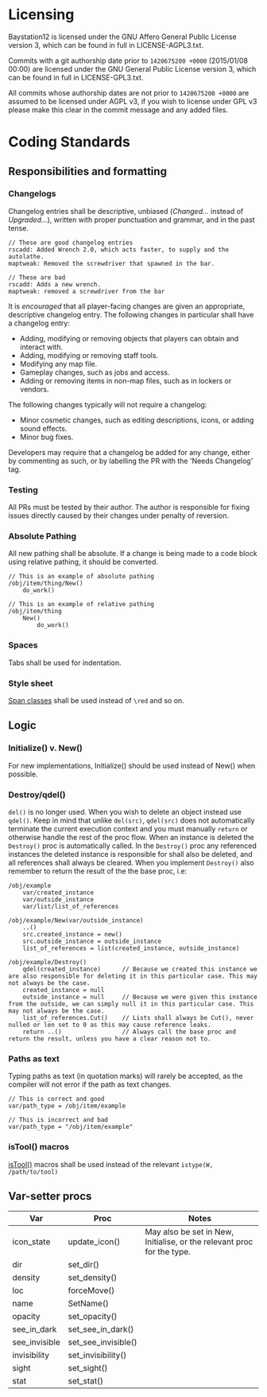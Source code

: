 # Licensing
Baystation12 is licensed under the GNU Affero General Public License version 3, which can be found in full in LICENSE-AGPL3.txt.

Commits with a git authorship date prior to `1420675200 +0000` (2015/01/08 00:00) are licensed under the GNU General Public License version 3, which can be found in full in LICENSE-GPL3.txt.

All commits whose authorship dates are not prior to `1420675200 +0000` are assumed to be licensed under AGPL v3, if you wish to license under GPL v3 please make this clear in the commit message and any added files.

# Coding Standards

## Responsibilities and formatting
### Changelogs
Changelog entries shall be descriptive, unbiased (_Changed..._ instead of _Upgraded..._), written with proper punctuation and grammar, and in the past tense.

```
// These are good changelog entries
rscadd: Added Wrench 2.0, which acts faster, to supply and the autolathe.
maptweak: Removed the screwdriver that spawned in the bar.

// These are bad
rscadd: Adds a new wrench.
maptweak: removed a screwdriver from the bar
```

It is _encouraged_ that all player-facing changes are given an appropriate, descriptive changelog entry. The following changes in particular shall have a changelog entry:
* Adding, modifying or removing objects that players can obtain and interact with.
* Adding, modifying or removing staff tools.
* Modifying any map file.
* Gameplay changes, such as jobs and access.
* Adding or removing items in non-map files, such as in lockers or vendors.

The following changes typically will not require a changelog:
* Minor cosmetic changes, such as editing descriptions, icons, or adding sound effects.
* Minor bug fixes.

Developers may require that a changelog be added for any change, either by commenting as such, or by labelling the PR with the 'Needs Changelog' tag.

### Testing
All PRs must be tested by their author. The author is responsible for fixing issues directly caused by their changes under penalty of reversion. 

### Absolute Pathing
All new pathing shall be absolute. If a change is being made to a code block using relative pathing, it should be converted.
````
// This is an example of absolute pathing
/obj/item/thing/New()
    do_work()

// This is an example of relative pathing
/obj/item/thing
    New()
        do_work()
````

### Spaces
Tabs shall be used for indentation.

### Style sheet
[Span classes](https://github.com/Baystation12/Baystation12/blob/dev/code/stylesheet.dm) shall be used instead of `\red` and so on.

## Logic
### Initialize() v. New()
For new implementations, Initialize() should be used instead of New() when possible.

### Destroy/qdel()
```del()``` is no longer used. When you wish to delete an object instead use ```qdel()```. Keep in mind that unlike ```del(src)```, ```qdel(src)``` does not automatically terminate the current execution context and you must manually ```return``` or otherwise handle the rest of the proc flow.
When an instance is deleted the ```Destroy()``` proc is automatically called.  In the ```Destroy()``` proc any referenced instances the deleted instance is responsible for shall also be deleted, and all references shall always be cleared. When you implement ```Destroy()``` also remember to return the result of the the base proc, i.e:
```` 
/obj/example
	var/created_instance
	var/outside_instance
	var/list/list_of_references
	
/obj/example/New(var/outside_instance)
	..()
	src.created_instance = new()
	src.outside_instance = outside_instance
	list_of_references = list(created_instance, outside_instance)

/obj/example/Destroy()
	qdel(created_instance)		// Because we created this instance we are also responsible for deleting it in this particular case. This may not always be the case.
	created_instance = null
	outside_instance = null		// Because we were given this instance from the outside, we can simply null it in this particular case. This may not always be the case.
	list_of_references.Cut()	// Lists shall always be Cut(), never nulled or len set to 0 as this may cause reference leaks. 
	return ..()					// Always call the base proc and return the result, unless you have a clear reason not to.
```` 

### Paths as text
Typing paths as text (in quotation marks) will rarely be accepted, as the compiler will not error if the path as text changes.
```
// This is correct and good
var/path_type = /obj/item/example

// This is incorrect and bad
var/path_type = "/obj/item/example"
```

### isTool() macros
[isTool()](https://github.com/Baystation12/Baystation12/blob/dev/code/_macros.dm) macros shall be used instead of the relevant `istype(W, /path/to/tool)`

## Var-setter procs
| Var           | Proc                | Notes                                                                  |
|---------------|---------------------|------------------------------------------------------------------------|
| icon_state    | update_icon()       | May also be set in New, Initialise, or the relevant proc for the type. |
| dir           | set_dir()           |                                                                        |
| density       | set_density()       |                                                                        |
| loc           | forceMove()         |                                                                        |
| name          | SetName()           |                                                                        |
| opacity       | set_opacity()       |                                                                        |
| see_in_dark   | set_see_in_dark()   |                                                                        |
| see_invisible | set_see_invisible() |                                                                        |
| invisibility  | set_invisibility()  |                                                                        |
| sight         | set_sight()         |                                                                        |
| stat          | set_stat()          |                                                                        |
